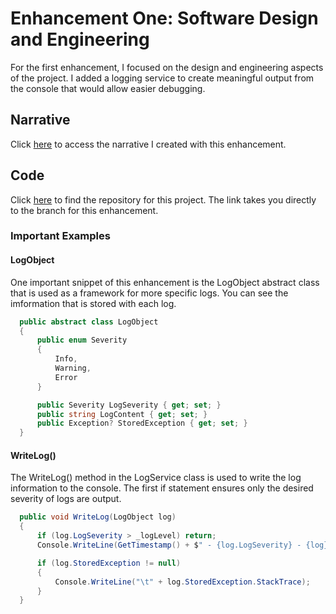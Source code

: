 # Enhancement One: Software Design and Engineering

For the first enhancement, I focused on the design and engineering aspects of the project.
I added a logging service to create meaningful output from the console that would allow easier debugging.

## Narrative

Click <a href="https://rayjayshark.github.io/Narratives/SoftwareDesignNarrative_JoshuaRay.pdf" target="_blank">here</a> to access the narrative I created with this enhancement.

## Code

Click <a href="https://github.com/RayJayShark/PokerBot/tree/category1-software-design-engineering" target="_blank">here</a> to find the repository for this project.
The link takes you directly to the branch for this enhancement.

### Important Examples

#### LogObject

One important snippet of this enhancement is the LogObject abstract class that is used as a framework for more specific logs.
You can see the imformation that is stored with each log.

```cs
  public abstract class LogObject
  {
      public enum Severity
      {
          Info,
          Warning,
          Error
      }

      public Severity LogSeverity { get; set; }
      public string LogContent { get; set; }
      public Exception? StoredException { get; set; }
  }
```

#### WriteLog()

The WriteLog() method in the LogService class is used to write the log information to the console.
The first if statement ensures only the desired severity of logs are output.

```cs
  public void WriteLog(LogObject log)
  {
      if (log.LogSeverity > _logLevel) return;
      Console.WriteLine(GetTimestamp() + $" - {log.LogSeverity} - {log}");

      if (log.StoredException != null)
      {
          Console.WriteLine("\t" + log.StoredException.StackTrace);
      }
  }
```
